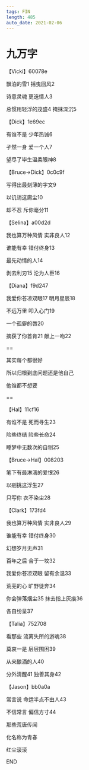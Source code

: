 ```yaml
---
tags: FIN
length: 485
auto_date: 2021-02-06
---
```


# 九万字

【Vicki】60078e

飘泊的雪1 摇曳回风2

诗意灵魂 更迭情人3

总惯用轻浮的茂盛4 掩抹深沉5

【Dick】1e69ec

有谁不是 少年热诚6

孑然一身 爱一个人7

望尽了毕生温柔眼神8

【Bruce->Dick】0c0c9f

写得出最刻薄的字文9

以讥诮这庸尘10

却不忍 斥你毫分11

【Selina】a00d2d

我也算万种风情 实非良人12

谁能有幸 错付终身13

最先动情的人14

剥去利刃15 沦为人臣16

【Diana】f9d247

我爱你苍凉双眼17 明月星辰18

不远万里 叩入心门19

一个孤僻的唇20

摘获了你首肯21 献上一吻22

==

其实每个都很好

所以归根到底问题还是他自己

他谁都不想要

==

【Hal】11cf16

有谁不是 死而寻生23

险些终结 险些长命24

睡梦中无数次的自刎25

【Bruce->Hal】008203

笔下有最淋漓的爱恨26

以剜挑这浮生27

只写你 衣不染尘28

【Clark】173fd4

我也算万种风情 实非良人29

谁能有幸 错付终身30

幻想岁月无声31

百年之后 合于一坟32

我爱你苍凉双眼 留有余温33

荒芜的心 旷野徒奔34

你会弹落烟尘35 抹去指上灰痕36

各自纷呈37

【Talia】752708

看那些 流离失所的游魂38

莫衷一是 层层围困39

从来酿酒的人40

分外清醒41 独善其身42

【Jason】bb0a0a

常言说 命运半点不由人43

不信常言 偏信方寸44

那些荒唐传闻

化名称为青春

红尘滚滚

END
